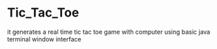 # Tic_Tac_Toe
it generates a real time tic tac toe game with computer using basic java terminal window interface
